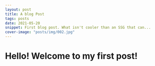 ```yaml
---
layout: post
title: A blog Post
tags: posts
date: 2021-05-20
snippet: First blog post. What isn't cooler than an SSG that can...
cover-image: "posts/img/002.jpg"
---
```


# Hello! Welcome to my first post!
